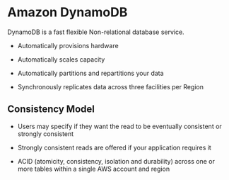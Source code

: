 # Amazon DynamoDB

DynamoDB is a fast flexible Non-relational database service.

* Automatically provisions hardware

* Automatically scales capacity

* Automatically partitions and repartitions your data

* Synchronously replicates data across three facilities per Region

## Consistency Model

* Users may specify if they want the read to be eventually consistent or strongly consistent

* Strongly consistent reads are offered if your application requires it

* ACID (atomicity, consistency, isolation and durability) across one or more tables within a single AWS account and region
